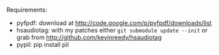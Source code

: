 Requirements:
 - pyfpdf: download at http://code.google.com/p/pyfpdf/downloads/list
 - hsaudiotag: with my patches either `git submodule update --init` or grab from http://github.com/kevinreedy/hsaudiotag
 - pypil: pip install pil
